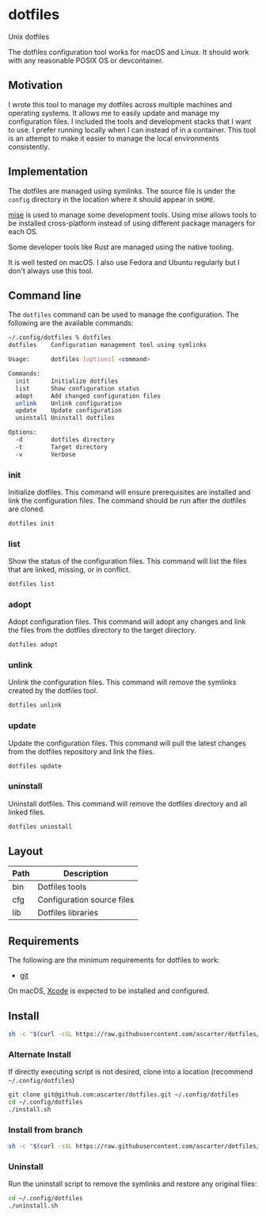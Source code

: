 # dotfiles
Unix dotfiles

The dotfiles configuration tool works for macOS and Linux.
It should work with any reasonable POSIX OS or devcontainer.

## Motivation

I wrote this tool to manage my dotfiles across multiple machines and operating systems.
It allows me to easily update and manage my configuration files.
I included the tools and development stacks that I want to use.
I prefer running locally when I can instead of in a container.
This tool is an attempt to make it easier to manage the local environments consistently.

## Implementation

The dotfiles are managed using symlinks. The source file is under the `config` directory in the location where it should appear in `$HOME`.

[mise](https://github.com/jdx/mise) is used to manage some development tools.
Using mise allows tools to be installed cross-platform instead of using different package managers for each OS.

Some developer tools like Rust are managed using the native tooling.

It is well tested on macOS. I also use Fedora and Ubuntu regularly but I don't always use this tool.

## Command line

The `dotfiles` command can be used to manage the configuration. The following are the available commands:

```sh
~/.config/dotfiles % dotfiles
dotfiles  	Configuration management tool using symlinks

Usage:    	dotfiles [options] <command>

Commands:
  init    	Initialize dotfiles
  list    	Show configuration status
  adopt   	Add changed configuration files
  unlink  	Unlink configuration
  update  	Update configuration
  uninstall Uninstall dotfiles

Options:
  -d      	dotfiles directory
  -t      	Target directory
  -v      	Verbose
```

### init

Initialize dotfiles. This command will ensure prerequisites are installed and link the configuration files. The command should be run after the dotfiles are cloned.

```sh
dotfiles init
```

### list

Show the status of the configuration files. This command will list the files that are linked, missing, or in conflict.

```sh
dotfiles list
```

### adopt

Adopt configuration files. This command will adopt any changes and link the files from the dotfiles directory to the target directory.

```sh
dotfiles adopt
```

### unlink

Unlink the configuration files. This command will remove the symlinks created by the dotfiles tool.

```sh
dotfiles unlink
```

### update

Update the configuration files. This command will pull the latest changes from the dotfiles repository and link the files.

```sh
dotfiles update
```

### uninstall

Uninstall dotfiles. This command will remove the dotfiles directory and all linked files.

```sh
dotfiles uninstall
```

## Layout

| Path     | Description                  |
|----------|------------------------------|
| bin      | Dotfiles tools               |
| cfg     | Configuration source files   |
| lib      | Dotfiles libraries           |

## Requirements

The following are the minimum requirements for dotfiles to work:

* [git](https://git-scm.com/download/linux)

On macOS, [Xcode](https://itunes.apple.com/us/app/xcode/id497799835?mt=12) is expected to be installed and configured.

## Install

```sh
sh -c "$(curl -sSL https://raw.githubusercontent.com/ascarter/dotfiles/main/install.sh)"
```

### Alternate Install

If directly executing script is not desired, clone into a location (recommend `~/.config/dotfiles`)

```sh
git clone git@github.com:ascarter/dotfiles.git ~/.config/dotfiles
cd ~/.config/dotfiles
./install.sh
```

### Install from branch

```sh
sh -c "$(curl -sSL https://raw.githubusercontent.com/ascarter/dotfiles/main/install.sh)" -s -- -b <branch>
```

### Uninstall

Run the uninstall script to remove the symlinks and restore any original files:

```sh
cd ~/.config/dotfiles
./uninstall.sh
```
